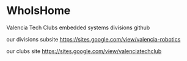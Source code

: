 # WhoIsHome
Valencia Tech Clubs embedded systems divisions github

our divisions subsite
https://sites.google.com/view/valencia-robotics

our clubs site
https://sites.google.com/view/valenciatechclub
